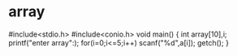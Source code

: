 # array
#include<stdio.h>
#include<conio.h>
void main()
{
int array[10],i;
printf("enter array":);
for(i=0;i<=5;i++)
scanf("%d",a[i]);
getch();
}


